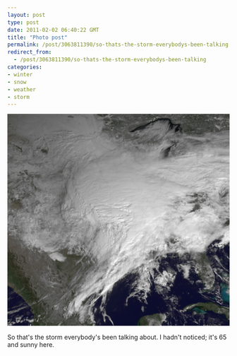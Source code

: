 ```yaml
---
layout: post
type: post
date: 2011-02-02 06:40:22 GMT
title: "Photo post"
permalink: /post/3063811390/so-thats-the-storm-everybodys-been-talking
redirect_from: 
  - /post/3063811390/so-thats-the-storm-everybodys-been-talking
categories:
- winter
- snow
- weather
- storm
---
```

![](/assets/images/tumblr_lfz8dslT6A1qb098no1_r1_1280.jpg)

So that's the storm everybody's been talking about. I hadn't noticed; it's 65 and sunny here.